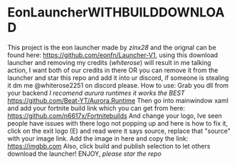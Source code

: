 # EonLauncherWITHBUILDDOWNLOAD
This project is the eon launcher made by *zinx28* and the orignal can be found here: https://github.com/eonfn/Launcher-V1, using this download launcher and removing my credits (*whiterose*) will result in me talking action, I want both of our credits in there OR you can remove it from the launcher and star this repo and add it into ur discord, if someone is stealing it dm me @whiterose2251 on discord please.
How to use: Grab you dll from your backend *I recomend aurura runtimes it works the BEST* https://github.com/Beat-YT/Aurora.Runtime
Then go into mainwindow xaml and add your fortnite build link which you can get from here: https://github.com/n6617x/Fortnitebuilds
And change your logo, Ive seen people have issues with there logo not popping up and here is how to fix it, click on the exit logo (E) and read were it says source, replace that "source" with your image link. Add the image in here and copy the link: https://imgbb.com
Also, click build and publish selection to let others download the launcher!
ENJOY, *please star the repo*
